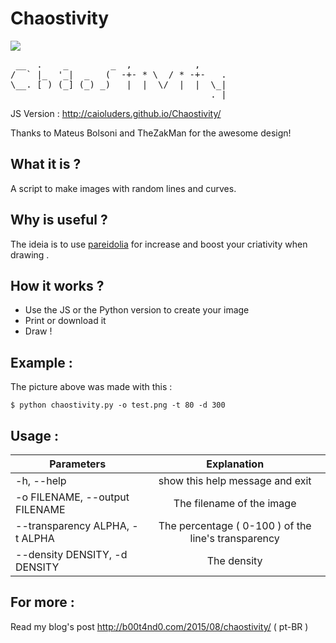 # Chaostivity

![](http://b00t4nd0.com/wp-content/uploads/2015/08/test.png)


<pre> __  .    _        _  ,            ,    
/  ` |_  '_|  _   (  -+- * \  / * -+-   .
\__. [ ) (_] (_) _)   |  |  \/  |  |  \_|
                                      ._| 
</pre>

JS Version : http://caioluders.github.io/Chaostivity/

Thanks to Mateus Bolsoni and TheZakMan for the awesome design!

## What it is ?

A script to make images with random lines and curves.

## Why is useful ?

The ideia is to use [pareidolia](https://en.wikipedia.org/wiki/Pareidolia) for increase and boost your criativity when drawing .

## How it works ?

- Use the JS or the Python version to create your image 
- Print or download it
- Draw !

## Example :

The picture above was made with this :

`$ python chaostivity.py -o test.png -t 80 -d 300`

## Usage :

| Parameters        | Explanation
|-------------------|:----------------------------------:|
|-h, --help         |   show this help message and exit       
|-o FILENAME, --output FILENAME  | The filename of the image         
|--transparency ALPHA, -t ALPHA | The percentage ( 0-100 ) of the line's transparency
|--density DENSITY, -d DENSITY | The density|number of lines


## For more :
Read my blog's post http://b00t4nd0.com/2015/08/chaostivity/ ( pt-BR )


